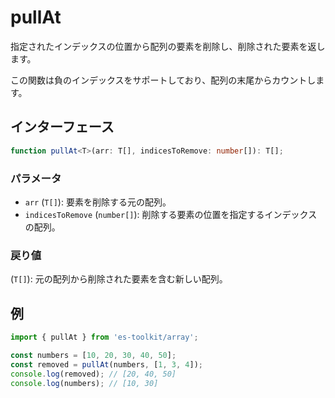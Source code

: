 # pullAt

指定されたインデックスの位置から配列の要素を削除し、削除された要素を返します。

この関数は負のインデックスをサポートしており、配列の末尾からカウントします。

## インターフェース

```typescript
function pullAt<T>(arr: T[], indicesToRemove: number[]): T[];
```

### パラメータ

- `arr` (`T[]`): 要素を削除する元の配列。
- `indicesToRemove` (`number[]`): 削除する要素の位置を指定するインデックスの配列。

### 戻り値

(`T[]`): 元の配列から削除された要素を含む新しい配列。

## 例

```typescript
import { pullAt } from 'es-toolkit/array';

const numbers = [10, 20, 30, 40, 50];
const removed = pullAt(numbers, [1, 3, 4]);
console.log(removed); // [20, 40, 50]
console.log(numbers); // [10, 30]
```

